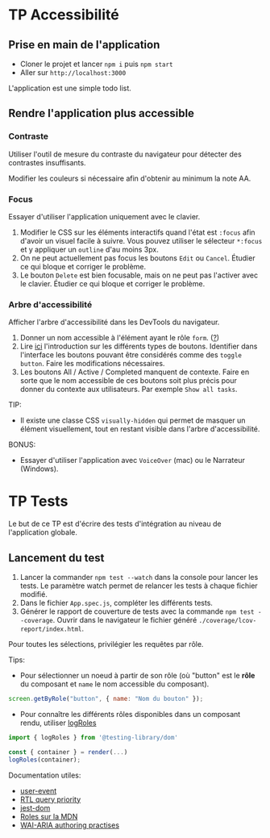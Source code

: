 # TP Accessibilité

## Prise en main de l'application

- Cloner le projet et lancer `npm i` puis `npm start`
- Aller sur `http://localhost:3000`

L'application est une simple todo list.

## Rendre l'application plus accessible

### Contraste

Utiliser l'outil de mesure du contraste du navigateur pour détecter des contrastes insuffisants.

Modifier les couleurs si nécessaire afin d'obtenir au minimum la note AA.

### Focus

Essayer d'utiliser l'application uniquement avec le clavier.

1. Modifier le CSS sur les éléments interactifs quand l'état est `:focus` afin d'avoir un visuel facile à suivre. Vous pouvez utiliser le sélecteur `*:focus` et y appliquer un `outline` d'au moins 3px.
1. On ne peut actuellement pas focus les boutons `Edit` ou `Cancel`. Étudier ce qui bloque et corriger le problème.
1. Le bouton `Delete` est bien focusable, mais on ne peut pas l'activer avec le clavier. Étudier ce qui bloque et corriger le problème.

### Arbre d'accessibilité

Afficher l'arbre d'accessibilité dans les DevTools du navigateur.

1. Donner un nom accessible à l'élément ayant le rôle `form`. ([?](https://www.w3.org/TR/wai-aria-practices/#aria_lh_form))
1. Lire [ici](https://www.w3.org/TR/wai-aria-practices/#button) l'introduction sur les différents types de boutons. Identifier dans l'interface les boutons pouvant être considérés comme des `toggle button`. Faire les modifications nécessaires.
1. Les boutons All / Active / Completed manquent de contexte. Faire en sorte que le nom accessible de ces boutons soit plus précis pour donner du contexte aux utilisateurs. Par exemple `Show all tasks`.

TIP:

- Il existe une classe CSS `visually-hidden` qui permet de masquer un élément visuellement, tout en restant visible dans l'arbre d'accessibilité.

BONUS:

- Essayer d'utiliser l'application avec `VoiceOver` (mac) ou le Narrateur (Windows).

# TP Tests

Le but de ce TP est d'écrire des tests d'intégration au niveau de l'application globale.

## Lancement du test

1. Lancer la commander `npm test --watch` dans la console pour lancer les tests. Le paramètre watch permet de relancer les tests à chaque fichier modifié.
1. Dans le fichier `App.spec.js`, compléter les différents tests.
1. Générer le rapport de couverture de tests avec la commande `npm test --coverage`. Ouvrir dans le navigateur le fichier généré `./coverage/lcov-report/index.html`.

Pour toutes les sélections, privilégier les requêtes par rôle.

Tips:

- Pour sélectionner un noeud à partir de son rôle (où "button" est le **rôle** du composant et `name` le nom accessible du composant).

```js
screen.getByRole("button", { name: "Nom du bouton" });
```

- Pour connaître les différents rôles disponibles dans un composant rendu, utiliser [logRoles](https://testing-library.com/docs/dom-testing-library/api-accessibility/#logroles)

```js
import { logRoles } from '@testing-library/dom'

const { container } = render(...)
logRoles(container);
```

Documentation utiles:

- [user-event](https://testing-library.com/docs/user-event/intro)
- [RTL query priority](https://testing-library.com/docs/queries/about#priority)
- [jest-dom](https://github.com/testing-library/jest-dom)
- [Roles sur la MDN](https://developer.mozilla.org/en-US/docs/Web/Accessibility/ARIA/ARIA_Techniques)
- [WAI-ARIA authoring practises](https://www.w3.org/TR/wai-aria-practices/)
